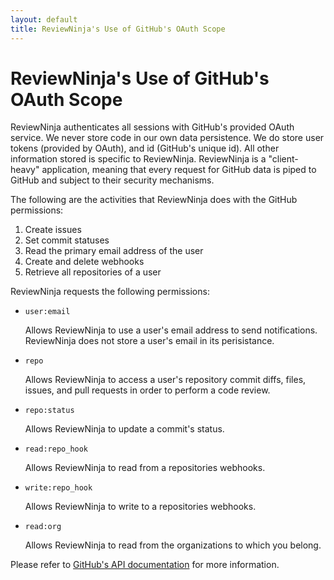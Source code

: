 ```yaml
---
layout: default
title: ReviewNinja's Use of GitHub's OAuth Scope
---
```


ReviewNinja's Use of GitHub's OAuth Scope
=========================================

ReviewNinja authenticates all sessions with GitHub's provided OAuth service.
We never store code in our own data persistence. We do store user tokens
(provided by OAuth), and id (GitHub's unique id). All other information stored
is specific to ReviewNinja. ReviewNinja is a "client-heavy" application,
meaning that every request for GitHub data is piped to GitHub and subject to
their security mechanisms.

The following are the activities that ReviewNinja does with the GitHub
permissions:

  1. Create issues
  2. Set commit statuses
  3. Read the primary email address of the user
  4. Create and delete webhooks
  5. Retrieve all repositories of a user

ReviewNinja requests the following permissions:  

 * `user:email`

	Allows ReviewNinja to use a user's email address to send notifications.
	ReviewNinja does not store a user's email in its perisistance.

 * `repo`

	Allows ReviewNinja to access a user's repository commit diffs, files, issues,
	and pull requests in order to perform a code review.

 * `repo:status`

	Allows ReviewNinja to update a commit's status.

 * `read:repo_hook`

	Allows ReviewNinja to read from a repositories webhooks.

 * `write:repo_hook`

	Allows ReviewNinja to write to a repositories webhooks.

 * `read:org`

	Allows ReviewNinja to read from the organizations to which you belong.

Please refer to [GitHub's API documentation](https://developer.github.com/v3/oauth/#scopes) for more information.
